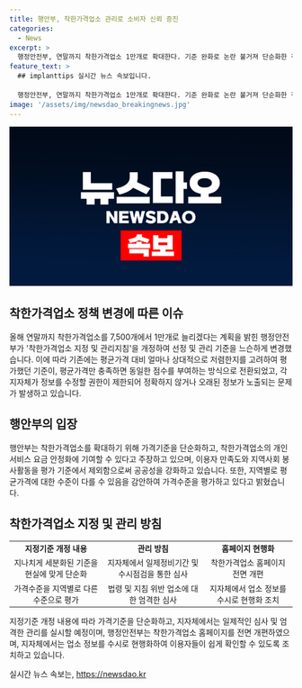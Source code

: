 ```yaml
---
title: 행안부, 착한가격업소 관리로 소비자 신뢰 증진
categories:
  - News
excerpt: >
  행정안전부, 연말까지 착한가격업소 1만개로 확대한다. 기준 완화로 논란 불거져 단순화한 적정가 평가, 관리지침 개정 밝히며 논란해소 목표. 지자체와 협력, 업소 심의 강화하고 홈페이지 전면개편, 이용자 편의 제고 약속.
feature_text: >
  ## implanttips 실시간 뉴스 속보입니다.

  행정안전부, 연말까지 착한가격업소 1만개로 확대한다. 기준 완화로 논란 불거져 단순화한 적정가 평가, 관리지침 개정 밝히며 논란해소 목표. 지자체와 협력, 업소 심의 강화하고 홈페이지 전면개편, 이용자 편의 제고 약속.
image: '/assets/img/newsdao_breakingnews.jpg'
---
```


<p><img src="/assets/img/newsdao_breakingnews.jpg" alt="implanttips 속보" /></p>

<h2 data-ke-size="size26">착한가격업소 정책 변경에 따른 이슈</h2>

<p data-ke-size="size16">올해 연말까지 착한가격업소를 7,500개에서 1만개로 늘리겠다는 계획을 밝힌 행정안전부가 '착한가격업소 지정 및 관리지침'을 개정하여 선정 및 관리 기준을 느슨하게 변경했습니다. 이에 따라 기존에는 평균가격 대비 얼마나 상대적으로 저렴한지를 고려하여 평가했던 기준이, 평균가격만 충족하면 동일한 점수를 부여하는 방식으로 전환되었고, 각 지자체가 정보를 수정할 권한이 제한되어 정확하지 않거나 오래된 정보가 노출되는 문제가 발생하고 있습니다.</p>

<h2 data-ke-size="size26">행안부의 입장</h2>

<p data-ke-size="size16">행안부는 착한가격업소를 확대하기 위해 가격기준을 단순화하고, 착한가격업소의 개인 서비스 요금 안정화에 기여할 수 있다고 주장하고 있으며, 이용자 만족도와 지역사회 봉사활동을 평가 기준에서 제외함으로써 공공성을 강화하고 있습니다. 또한, 지역별로 평균가격에 대한 수준이 다를 수 있음을 감안하여 가격수준을 평가하고 있다고 밝혔습니다.</p>

<h2 data-ke-size="size26">착한가격업소 지정 및 관리 방침</h2>

<table>
    <tr>
        <td style="text-align: center; height: 17px;"><b>지정기준 개정 내용</b></td>
        <td style="text-align: center; height: 17px;"><b>관리 방침</b></td>
        <td style="text-align: center; height: 17px;"><b>홈페이지 현행화</b></td>
    </tr>
    <tr>
        <td style="text-align: center; height: 17px;">지나치게 세분화된 기준을 현실에 맞게 단순화</td>
        <td style="text-align: center; height: 17px;">지자체에서 일제정비기간 및 수시점검을 통한 심사</td>
        <td style="text-align: center; height: 17px;">착한가격업소 홈페이지 전면 개편</td>
    </tr>
    <tr>
        <td style="text-align: center; height: 17px;">가격수준을 지역별로 다른 수준으로 평가</td>
        <td style="text-align: center; height: 17px;">법령 및 지침 위반 업소에 대한 엄격한 심사</td>
        <td style="text-align: center; height: 17px;">지자체에서 업소 정보를 수시로 현행화 조치</td>
    </tr>
</table>

<p data-ke-size="size16">지정기준 개정 내용에 따라 가격기준을 단순화하고, 지자체에서는 일제적인 심사 및 엄격한 관리를 실시할 예정이며, 행정안전부는 착한가격업소 홈페이지를 전면 개편하였으며, 지자체에서는 업소 정보를 수시로 현행화하여 이용자들이 쉽게 확인할 수 있도록 조치하고 있습니다.</p>
실시간 뉴스 속보는, <a href="https://newsdao.kr" rel="dofollow">https://newsdao.kr</a>



